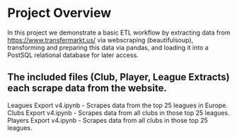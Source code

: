 # Project Overview

In this project we demonstrate a basic ETL workflow by extracting data from https://www.transfermarkt.us/ via webscraping (beautifulsoup), transforming and preparing this data via pandas, and loading it into a PostSQL relational database for later access. 

## The included files (Club, Player, League Extracts) each scrape data from the website. 
Leagues Export v4.ipynb - Scrapes data from the top 25 leagues in Europe. 
Clubs Export v4.ipynb - Scrapes data from all clubs in those top 25 leagues. 
Players Export v4.ipynb - Scrapes data from all clubs in those top 25 leagues. 


